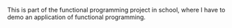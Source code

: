 This is part of the functional programming project in school, where I have to demo an application of functional programming.
